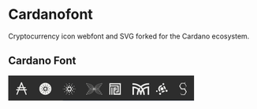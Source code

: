 # Cardanofont
Cryptocurrency icon webfont and SVG forked for the Cardano ecosystem.

## Cardano Font
![current set of logos being added to cardanofont.ttf](imgs/current_logo_set.png)
